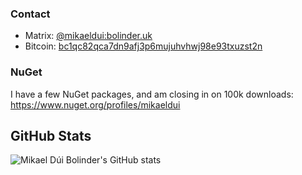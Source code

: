 ### Contact
- Matrix: [@mikaeldui:bolinder.uk](https://matrix.to/#/@mikaeldui:bolinder.uk)
- Bitcoin: [bc1qc82qca7dn9afj3p6mujuhvhwj98e93txuzst2n](bitcoin:bc1qc82qca7dn9afj3p6mujuhvhwj98e93txuzst2n)

### NuGet
I have a few NuGet packages, and am closing in on 100k downloads: https://www.nuget.org/profiles/mikaeldui

## GitHub Stats

![Mikael Dúi Bolinder's GitHub stats](https://github-readme-stats.vercel.app/api?username=mikaeldui&count_private=true&show_icons=true&theme=github_dark)
